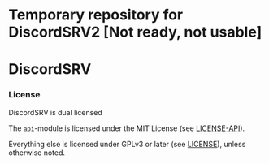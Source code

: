 # Temporary repository for DiscordSRV2 [Not ready, not usable]

# DiscordSRV

### License

DiscordSRV is dual licensed

The `api`-module is licensed under the MIT License (see [LICENSE-API](./LICENSE-API)).

Everything else is licensed under GPLv3 or later (see [LICENSE](./LICENSE)), unless otherwise noted.
